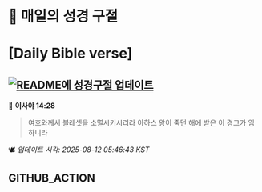 # 🙏 매일의 성경 구절
# [Daily Bible verse]
## [![README에 성경구절 업데이트](https://github.com/DONGSUKA/first_test/actions/workflows/update-readme-bible.yml/badge.svg)](https://github.com/DONGSUKA/first_test/actions/workflows/update-readme-bible.yml)
<!-- START_BIBLE_VERSE -->
📖 **이사야 14:28**
> 여호와께서 블레셋을 소멸시키시리라 아하스 왕이 죽던 해에 받은 이 경고가 임하니라

🕊️ _업데이트 시각: 2025-08-12 05:46:43 KST_
  <!-- END_BIBLE_VERSE -->
## GITHUB_ACTION
